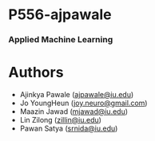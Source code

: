 
# P556-ajpawale
### Applied Machine Learning


# Authors
- Ajinkya Pawale (ajpawale@iu.edu)
- Jo YoungHeun (joy.neuro@gmail.com)
- Maazin Jawad (mjawad@iu.edu)
- Lin Zilong (zillin@iu.edu)
- Pawan Satya (srnida@iu.edu)
 
